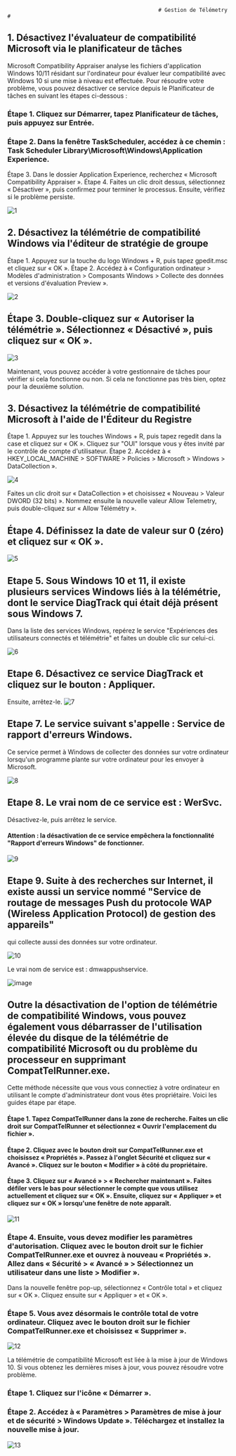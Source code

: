 
                                                    # Gestion de Télémetry #
## 1. Désactivez l'évaluateur de compatibilité Microsoft via le planificateur de tâches 
 Microsoft Compatibility Appraiser analyse les fichiers d'application Windows 10/11 résidant sur l'ordinateur pour évaluer leur compatibilité avec Windows 10 si une mise à niveau est effectuée.
Pour résoudre votre problème, vous pouvez désactiver ce service depuis le Planificateur de tâches en suivant les étapes ci-dessous :
### Étape 1. Cliquez sur Démarrer, tapez Planificateur de tâches, puis appuyez sur Entrée.
### Étape 2. Dans la fenêtre TaskScheduler, accédez à ce chemin : Task Scheduler Library\Microsoft\Windows\Application Experience.
Étape 3. Dans le dossier Application Experience, recherchez « Microsoft Compatibility Appraiser ».
Étape 4. Faites un clic droit dessus, sélectionnez « Désactiver », puis confirmez pour terminer le processus. Ensuite, vérifiez si le problème persiste. 

![1](https://github.com/user-attachments/assets/9b3f54ec-175d-4161-92aa-7c705545b079)

## 2. Désactivez la télémétrie de compatibilité Windows via l'éditeur de stratégie de groupe
Étape 1. Appuyez sur la touche du logo Windows + R, puis tapez gpedit.msc et cliquez sur « OK ».
Étape 2. Accédez à « Configuration ordinateur > Modèles d'administration > Composants Windows > 
Collecte des données et versions d'évaluation Preview ».

![2](https://github.com/user-attachments/assets/7cd8f748-f4c7-4ccd-9911-ec1d8b468839)

## Étape 3. Double-cliquez sur « Autoriser la télémétrie ». Sélectionnez « Désactivé », puis cliquez sur « OK ».  

![3](https://github.com/user-attachments/assets/9e98afb7-0963-4413-a78d-c74649931544)

Maintenant, vous pouvez accéder à votre gestionnaire de tâches pour vérifier si cela fonctionne ou non. 
Si cela ne fonctionne pas très bien, optez pour la deuxième solution.
## 3. Désactivez la télémétrie de compatibilité Microsoft à l'aide de l'Éditeur du Registre
Étape 1. Appuyez sur les touches Windows + R, puis tapez regedit dans la case et cliquez sur « OK ». 
Cliquez sur "OUI" lorsque vous y êtes invité par le contrôle de compte d'utilisateur.
Étape 2. Accédez à « HKEY_LOCAL_MACHINE > SOFTWARE > Policies > Microsoft > Windows > DataCollection ».

![4](https://github.com/user-attachments/assets/6f21cbfc-e64a-47d3-8b38-7821ced4b3be)

Faites un clic droit sur « DataCollection » et choisissez « Nouveau > Valeur DWORD (32 bits) ».
Nommez ensuite la nouvelle valeur Allow Telemetry, puis double-cliquez sur « Allow Télémétry ».
## Étape 4. Définissez la date de valeur sur 0 (zéro) et cliquez sur « OK ».

![5](https://github.com/user-attachments/assets/dfb442c3-413d-4c8c-a3b6-e3655475307e)

## Etape 5. Sous Windows 10 et 11, il existe plusieurs services Windows liés à la télémétrie, dont le service DiagTrack qui était déjà présent sous Windows 7. 
Dans la liste des services Windows, repérez le service "Expériences des utilisateurs connectés et télémétrie" et faites un double clic sur celui-ci.

![6](https://github.com/user-attachments/assets/941510ba-f28a-4133-8030-35ca23959781)

## Etape 6. Désactivez ce service DiagTrack et cliquez sur le bouton : Appliquer.
Ensuite, arrêtez-le.
![7](https://github.com/user-attachments/assets/f8f0cc64-2161-4309-8bcd-8843e2aff196)

## Etape 7. Le service suivant s'appelle : Service de rapport d'erreurs Windows.
Ce service permet à Windows de collecter des données sur votre ordinateur lorsqu'un programme plante sur votre ordinateur pour les envoyer à Microsoft.

![8](https://github.com/user-attachments/assets/de794841-6244-460c-ae51-56dc51ef116d)

## Etape 8. Le vrai nom de ce service est : WerSvc.
Désactivez-le, puis arrêtez le service.
#### Attention : la désactivation de ce service empêchera la fonctionnalité "Rapport d'erreurs Windows" de fonctionner. 

![9](https://github.com/user-attachments/assets/02d49623-f3b0-48b3-86bd-935e0a424e13)


## Etape 9. Suite à des recherches sur Internet, il existe aussi un service nommé "Service de routage de messages Push du protocole WAP (Wireless Application Protocol) de gestion des appareils" 
qui collecte aussi des données sur votre ordinateur.

![10](https://github.com/user-attachments/assets/1cd86638-99d1-464f-83d0-41753e49d87c)

Le vrai nom de service est : dmwappushservice.

![image](https://github.com/user-attachments/assets/b9956b59-7228-4204-86bd-2f674c7b7e64)

## Outre la désactivation de l'option de télémétrie de compatibilité Windows, vous pouvez également vous débarrasser de l'utilisation élevée du disque de la télémétrie de compatibilité Microsoft ou du problème du processeur en supprimant CompatTelRunner.exe. 
Cette méthode nécessite que vous vous connectiez à votre ordinateur en utilisant le compte d'administrateur dont vous êtes propriétaire.
Voici les guides étape par étape.
#### Étape 1. Tapez CompatTelRunner dans la zone de recherche. Faites un clic droit sur CompatTelRunner et sélectionnez « Ouvrir l'emplacement du fichier ».
#### Étape 2. Cliquez avec le bouton droit sur CompatTelRunner.exe et choisissez « Propriétés ». Passez à l'onglet Sécurité et cliquez sur « Avancé ». Cliquez sur le bouton « Modifier » à côté du propriétaire.
#### Étape 3. Cliquez sur « Avancé » > « Rechercher maintenant ». Faites défiler vers le bas pour sélectionner le compte que vous utilisez actuellement et cliquez sur « OK ». Ensuite, cliquez sur « Appliquer » et cliquez sur « OK » lorsqu'une fenêtre de note apparaît.

![11](https://github.com/user-attachments/assets/a2e68bb7-d49d-4497-b158-916c54da76c9)

### Étape 4. Ensuite, vous devez modifier les paramètres d'autorisation. Cliquez avec le bouton droit sur le fichier CompatTelRunner.exe et ouvrez à nouveau « Propriétés ». Allez dans « Sécurité > « Avancé » > Sélectionnez un utilisateur dans une liste > Modifier ». 
Dans la nouvelle fenêtre pop-up, sélectionnez « Contrôle total » et cliquez sur « OK ». Cliquez ensuite sur « Appliquer » et « OK ».
### Étape 5. Vous avez désormais le contrôle total de votre ordinateur. Cliquez avec le bouton droit sur le fichier CompatTelRunner.exe et choisissez « Supprimer ».

![12](https://github.com/user-attachments/assets/c3706389-e782-4a60-92c6-4e724ecc3ae8)

La télémétrie de compatibilité Microsoft est liée à la mise à jour de Windows 10. Si vous obtenez les dernières mises à jour, vous pouvez résoudre votre problème.
### Étape 1. Cliquez sur l'icône « Démarrer ».
### Étape 2. Accédez à « Paramètres > Paramètres de mise à jour et de sécurité > Windows Update ». Téléchargez et installez la nouvelle mise à jour.

![13](https://github.com/user-attachments/assets/9d8471d9-169b-4fd7-8115-351011df3873)



